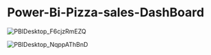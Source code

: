 # Power-Bi-Pizza-sales-DashBoard

![PBIDesktop_F6cjzRmEZQ](https://github.com/sukhdevmiyatra/Power-Bi-Pizza-sales-DashBoard/assets/141604120/f6d8422b-fbca-47d6-95f2-6e35362d7895)

![PBIDesktop_NqppAThBnD](https://github.com/sukhdevmiyatra/Power-Bi-Pizza-sales-DashBoard/assets/141604120/947625ee-67a3-493d-a31c-a039cc479c57)
